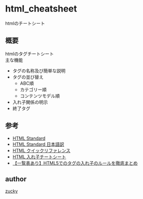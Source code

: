 # html_cheatsheet
htmlのチートシート

## 概要
htmlのタグチートシート<br>
主な機能<br>
- タグの名称及び簡単な説明
- タグの並び替え
    - ABC順
    - カテゴリー順
    - コンテンツモデル順 
- 入れ子関係の明示
- 終了タグ




## 参考
- [HTML Standard](https://html.spec.whatwg.org/multipage/)
- [HTML Standard 日本語訳](https://momdo.github.io/html/)
- [HTML クイックリファレンス](http://www.htmq.com/)
- [HTML 入れ子チートシート](https://yoshikawaweb.com/element/)
- [【一覧表あり】HTML5でのタグの入れ子のルールを徹底まとめ](https://webliker.info/html/46840/)

## author
[zucky](https://github.com/zucky-h)
